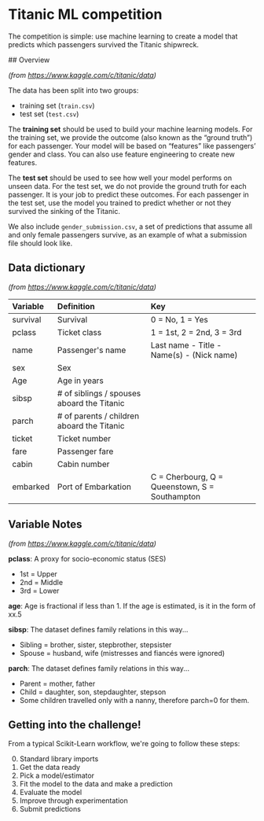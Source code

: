 # Titanic ML competition

The competition is simple: use machine learning to create a model that predicts which passengers survived the Titanic shipwreck.

## Overview

*(from https://www.kaggle.com/c/titanic/data)*

The data has been split into two groups:

* training set (`train.csv`)
* test set (`test.csv`)

The **training set** should be used to build your machine learning models. For the training set, we provide the outcome (also known as the “ground truth”) for each passenger. Your model will be based on “features” like passengers’ gender and class. You can also use feature engineering to create new features.

The **test set** should be used to see how well your model performs on unseen data. For the test set, we do not provide the ground truth for each passenger. It is your job to predict these outcomes. For each passenger in the test set, use the model you trained to predict whether or not they survived the sinking of the Titanic.

We also include `gender_submission.csv`, a set of predictions that assume all and only female passengers survive, as an example of what a submission file should look like.

## Data dictionary

*(from https://www.kaggle.com/c/titanic/data)*

| Variable | Definition | Key |
| :------- | :------- | :------- |
| survival | Survival | 0 = No, 1 = Yes |
| pclass | Ticket class | 1 = 1st, 2 = 2nd, 3 = 3rd |
| name | Passenger's name | Last name - Title - Name(s) - (Nick name) |
| sex | Sex |   |
| Age | Age in years|   |
| sibsp | # of siblings / spouses aboard the Titanic |   |
| parch | # of parents / children aboard the Titanic |   |
| ticket | Ticket number |   |
| fare | Passenger fare	 |   |
| cabin | Cabin number	 |   |
| embarked | Port of Embarkation	 | C = Cherbourg, Q = Queenstown, S = Southampton |

## Variable Notes

*(from https://www.kaggle.com/c/titanic/data)*

**pclass**: A proxy for socio-economic status (SES)
* 1st = Upper
* 2nd = Middle
* 3rd = Lower

**age**: Age is fractional if less than 1. If the age is estimated, is it in the form of xx.5

**sibsp**: The dataset defines family relations in this way...
+ Sibling = brother, sister, stepbrother, stepsister
+ Spouse = husband, wife (mistresses and fiancés were ignored)

**parch**: The dataset defines family relations in this way...
- Parent = mother, father
- Child = daughter, son, stepdaughter, stepson
- Some children travelled only with a nanny, therefore parch=0 for them.

## Getting into the challenge!

From a typical Scikit-Learn workflow, we're going to follow these steps:

0. Standard library imports
1. Get the data ready
2. Pick a model/estimator
3. Fit the model to the data and make a prediction
4. Evaluate the model
5. Improve through experimentation
6. Submit predictions
